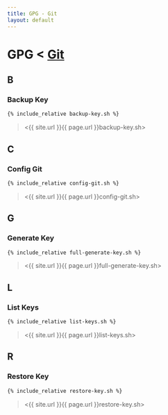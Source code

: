 ```yaml
---
title: GPG - Git
layout: default
---
```


# GPG < [Git](../)

## B

### Backup Key

```sh
{% include_relative backup-key.sh %}
```

> <{{ site.url }}{{ page.url }}backup-key.sh>

## C

### Config Git

```sh
{% include_relative config-git.sh %}
```

> <{{ site.url }}{{ page.url }}config-git.sh>

## G

### Generate Key

```sh
{% include_relative full-generate-key.sh %}
```

> <{{ site.url }}{{ page.url }}full-generate-key.sh>

## L

### List Keys

```sh
{% include_relative list-keys.sh %}
```

> <{{ site.url }}{{ page.url }}list-keys.sh>

## R

### Restore Key

```sh
{% include_relative restore-key.sh %}
```

> <{{ site.url }}{{ page.url }}restore-key.sh>

